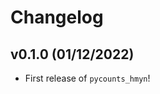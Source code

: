 # Changelog

<!--next-version-placeholder-->

## v0.1.0 (01/12/2022)

- First release of `pycounts_hmyn`!